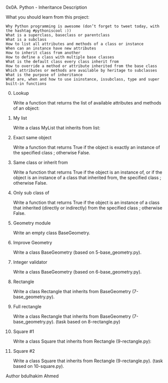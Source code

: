 0x0A. Python - Inheritance
Description

What you should learn from this project:

    Why Python programming is awesome (don’t forget to tweet today, with the hashtag #pythoniscool :))
    What is a superclass, baseclass or parentclass
    What is a subclass
    How to list all attributes and methods of a class or instance
    When can an instance have new attributes
    How to inherit class from another
    How to define a class with multiple base classes
    What is the default class every class inherit from
    How to override a method or attribute inherited from the base class
    Which attributes or methods are available by heritage to subclasses
    What is the purpose of inheritance
    What are, when and how to use isinstance, issubclass, type and super built-in functions

0. Lookup

    Write a function that returns the list of available attributes and methods of an object:

1. My list

    Write a class MyList that inherits from list:

2. Exact same object

    Write a function that returns True if the object is exactly an instance of the specified class ; otherwise False.

3. Same class or inherit from

    Write a function that returns True if the object is an instance of, or if the object is an instance of a class that inherited from, the specified class ; otherwise False.

4. Only sub class of

    Write a function that returns True if the object is an instance of a class that inherited (directly or indirectly) from the specified class ; otherwise False.

5. Geometry module

    Write an empty class BaseGeometry.

6. Improve Geometry

    Write a class BaseGeometry (based on 5-base_geometry.py).

7. Integer validator

    Write a class BaseGeometry (based on 6-base_geometry.py).

8. Rectangle

    Write a class Rectangle that inherits from BaseGeometry (7-base_geometry.py).

9. Full rectangle

    Write a class Rectangle that inherits from BaseGeometry (7-base_geometry.py). (task based on 8-rectangle.py)

10. Square #1

    Write a class Square that inherits from Rectangle (9-rectangle.py):

11. Square #2

    Write a class Square that inherits from Rectangle (9-rectangle.py). (task based on 10-square.py).

Author
bdulhakim Ahmed
